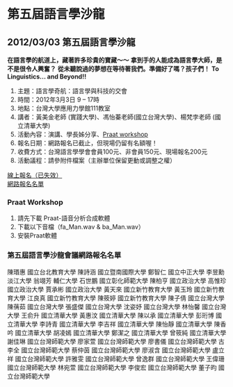 # 第五屆語言學沙龍

## 2012/03/03 第五屆語言學沙龍

**在語言學的航道上，藏著許多珍貴的寶藏～～**
**拿到手的人能成為語言學大師，是不是很令人興奮？**
**從未聽說過的夢想在等待著我們。準備好了嗎？孩子們！**
**To Linguistics... and Beyond!!**

1. 主題：語言學奇航：語言學與科技的交會
2. 時間：2012年3月3日 9 – 17時
3. 地點：台灣大學應用力學館111教室
4. 講者：黃美金老師 (實踐大學)、馮怡蓁老師(國立台灣大學)、楊梵孛老師 (國立清華大學)
5. 活動內容：演講、學長姊分享、[Praat workshop](#praat-workshop)
6. 報名日期：網路報名已截止，但現場仍留有名額喔！
7. 收費方式：台灣語言學學會會員100元、非會員150元、現場報名200元
8. 活動議程：請參附件檔案（主辦單位保留更動或調整之權）

[線上報名（已失效）](https://docs.google.com/forms/d/1VdNB4crSVmnlmbcBe4PXKvcCpVelnpXzVzLcbg8iBWQ/viewform?formkey=dDZpUG1VUXJMelpYX3FhNy1XTkdxU2c6MQ)     
[網路報名名單](#第五屆語言學沙龍會議網路報名名單)

### Praat Workshop

1. 請先下載 Praat-語音分析合成軟體
2. 下載以下音檔（fa_Man.wav & ba_Man.wav）
3. 安裝Praat軟體

### 第五屆語言學沙龍會議網路報名名單

陳瑉惠 國立台北教育大學
陳詩涵 國立暨南國際大學
鄭智仁 國立中正大學
李昱勳 淡江大學
翁翊芳 輔仁大學
石世鵬 國立彰化師範大學
陳柏亨 國立政治大學
高惟珍 國立政治大學
賈承彬 國立政治大學
黃天來 國立新竹教育大學
黃玉玲 國立新竹教育大學
江良真 國立新竹教育大學
陳筱婷 國立新竹教育大學
陳子倩 國立台灣大學
陳蒨茹 國立台灣大學
張盛傑 國立台灣大學
沈姿妤 國立台灣大學
林怡馨 國立台灣大學
王俞升 國立清華大學
黃惠汶 國立清華大學
陳以承 國立清華大學
彭珩博 國立清華大學
李詩青 國立清華大學
李吉祥 國立清華大學
陳怡靜 國立清華大學
陳香吟 國立清華大學
胡凌嫣 國立清華大學
鄭潔之 國立清華大學
曾筱純 國立清華大學
謝佳琳 國立台灣師範大學
廖家萱 國立台灣師範大學
廖書儀 國立台灣師範大學
古李全 國立台灣師範大學
蔡仲茵 國立台灣師範大學
廖淑含 國立台灣師範大學
盧立祥 國立台灣師範大學
許雅雯 國立台灣師範大學
曾逸群 國立台灣師範大學
王偉珊 國立台灣師範大學
林宛萱 國立台灣師範大學
李俊宏 國立台灣師範大學
董子昀 國立台灣師範大學